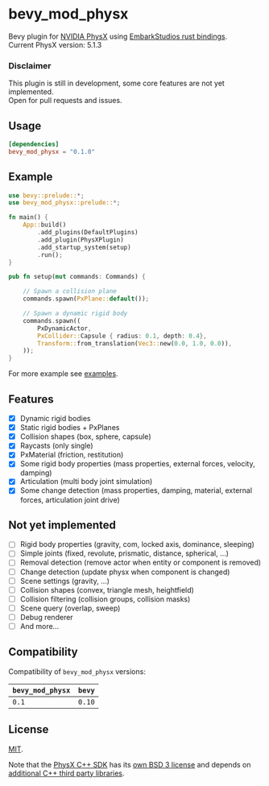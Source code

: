 # bevy_mod_physx
Bevy plugin for [NVIDIA PhysX](https://github.com/NVIDIA-Omniverse/PhysX) using  [EmbarkStudios rust bindings](https://github.com/EmbarkStudios/physx-rs).    
Current PhysX version: 5.1.3

### Disclaimer
This plugin is still in development, some core features are not yet implemented.  
Open for pull requests and issues.

## Usage
```toml
[dependencies]
bevy_mod_physx = "0.1.0"
```

## Example
```rust
use bevy::prelude::*;
use bevy_mod_physx::prelude::*;

fn main() {
    App::build()
        .add_plugins(DefaultPlugins)
        .add_plugin(PhysXPlugin)
        .add_startup_system(setup)
        .run();
}

pub fn setup(mut commands: Commands) {

    // Spawn a collision plane
    commands.spawn(PxPlane::default()); 

    // Spawn a dynamic rigid body
    commands.spawn(( 
        PxDynamicActor,
        PxCollider::Capsule { radius: 0.1, depth: 0.4},
        Transform::from_translation(Vec3::new(0.0, 1.0, 0.0)),
    ));
}
```

For more example see [examples](https://github.com/MasterOfMarkets/bevy_mod_physx/tree/master/examples).

## Features
* [x] Dynamic rigid bodies
* [x] Static rigid bodies + PxPlanes
* [x] Collision shapes (box, sphere, capsule)
* [x] Raycasts (only single)
* [x] PxMaterial (friction, restitution)
* [x] Some rigid body properties (mass properties, external forces, velocity, damping)
* [x] Articulation (multi body joint simulation)
* [x] Some change detection (mass properties, damping, material, external forces, articulation joint drive)

## Not yet implemented 
* [ ] Rigid body properties (gravity, com, locked axis, dominance, sleeping)
* [ ] Simple joints (fixed, revolute, prismatic, distance, spherical, ...)
* [ ] Removal detection (remove actor when entity or component is removed)
* [ ] Change detection (update physx when component is changed)
* [ ] Scene settings (gravity, ...)
* [ ] Collision shapes (convex, triangle mesh, heightfield)
* [ ] Collision filtering (collision groups, collision masks)
* [ ] Scene query (overlap, sweep)
* [ ] Debug renderer
* [ ] And more...

## Compatibility
Compatibility of `bevy_mod_physx` versions:

| `bevy_mod_physx`  | `bevy` |
| :--           | :--    |
| `0.1`         | `0.10` |

## License
[MIT](https://github.com/MasterOfMarkets/bevy_mod_physx/blob/master/LICENSE).

Note that the [PhysX C++ SDK](https://github.com/NVIDIA-Omniverse/PhysX) has its [own BSD 3 license](https://nvidia-omniverse.github.io/PhysX/physx/5.1.3/docs/License.html) and depends on [additional C++ third party libraries](https://github.com/NVIDIA-Omniverse/PhysX/tree/release/104.2/physx#acknowledgements).